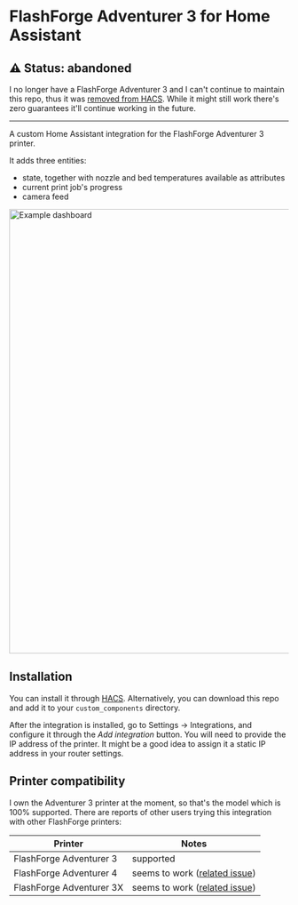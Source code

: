 # FlashForge Adventurer 3 for Home Assistant

## ⚠️ Status: abandoned

I no longer have a FlashForge Adventurer 3 and I can't continue to maintain this repo, thus it was [removed from HACS](https://github.com/hacs/default/pull/4264). While it might still work there's zero guarantees it'll continue working in the future.

---

A custom Home Assistant integration for the FlashForge Adventurer 3 printer.

It adds three entities:

- state, together with nozzle and bed temperatures available as attributes
- current print job's progress
- camera feed

<img src="https://raw.githubusercontent.com/modrzew/hass-flashforge-adventurer-3/master/example.png" alt="Example dashboard" width="800"/>

## Installation

You can install it through [HACS](https://hacs.xyz/). Alternatively, you can
download this repo and add it to your `custom_components` directory.

After the integration is installed, go to Settings -> Integrations, and
configure it through the _Add integration_ button. You will need to provide the
IP address of the printer. It might be a good idea to assign it a static IP
address in your router settings.

## Printer compatibility

I own the Adventurer 3 printer at the moment, so that's the model which is 100%
supported. There are reports of other users trying this integration with other
FlashForge printers:

| Printer | Notes |
| - | - |
| FlashForge Adventurer 3 | supported |
| FlashForge Adventurer 4 | seems to work ([related issue](https://github.com/modrzew/hass-flashforge-adventurer-3/issues/1)) |
| FlashForge Adventurer 3X | seems to work ([related issue](https://github.com/modrzew/hass-flashforge-adventurer-3/issues/2)) |
